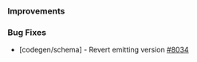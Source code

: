 ### Improvements

### Bug Fixes

- [codegen/schema] - Revert emitting version
  [#8034](https://github.com/pulumi/pulumi/pull/8034)
